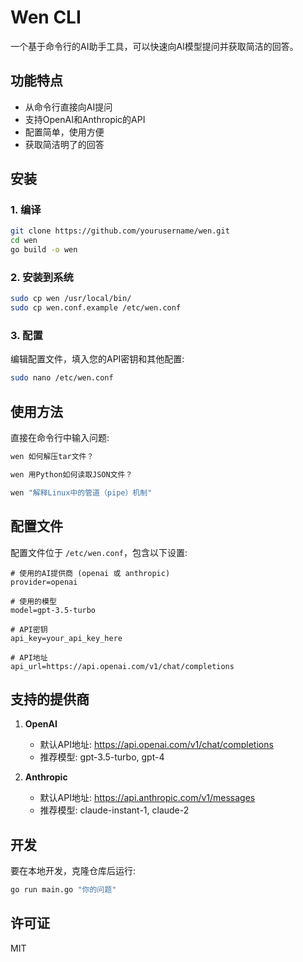 # Wen CLI

一个基于命令行的AI助手工具，可以快速向AI模型提问并获取简洁的回答。

## 功能特点

- 从命令行直接向AI提问
- 支持OpenAI和Anthropic的API
- 配置简单，使用方便
- 获取简洁明了的回答

## 安装

### 1. 编译

```bash
git clone https://github.com/yourusername/wen.git
cd wen
go build -o wen
```

### 2. 安装到系统

```bash
sudo cp wen /usr/local/bin/
sudo cp wen.conf.example /etc/wen.conf
```

### 3. 配置

编辑配置文件，填入您的API密钥和其他配置:

```bash
sudo nano /etc/wen.conf
```

## 使用方法

直接在命令行中输入问题:

```bash
wen 如何解压tar文件？
```

```bash
wen 用Python如何读取JSON文件？
```

```bash
wen "解释Linux中的管道（pipe）机制"
```

## 配置文件

配置文件位于 `/etc/wen.conf`，包含以下设置:

```
# 使用的AI提供商 (openai 或 anthropic)
provider=openai

# 使用的模型
model=gpt-3.5-turbo

# API密钥
api_key=your_api_key_here

# API地址
api_url=https://api.openai.com/v1/chat/completions
```

## 支持的提供商

1. **OpenAI**
   - 默认API地址: https://api.openai.com/v1/chat/completions
   - 推荐模型: gpt-3.5-turbo, gpt-4

2. **Anthropic**
   - 默认API地址: https://api.anthropic.com/v1/messages
   - 推荐模型: claude-instant-1, claude-2

## 开发

要在本地开发，克隆仓库后运行:

```bash
go run main.go "你的问题"
```

## 许可证

MIT 